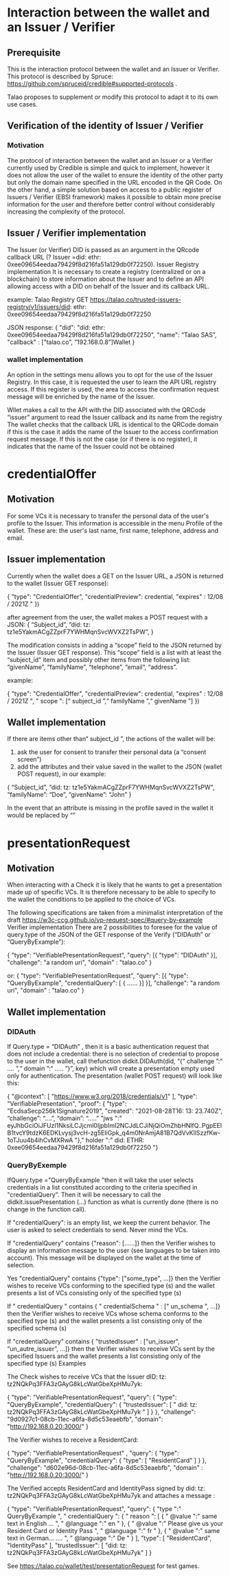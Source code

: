 # Interaction between the wallet and an Issuer / Verifier


## Prerequisite
This is the interaction protocol between the wallet and an Issuer or Verifier. This protocol is described by Spruce: https://github.com/spruceid/credible#supported-protocols .

Talao proposes to supplement or modify this protocol to adapt it to its own use cases.

## Verification of the identity of Issuer / Verifier 

### Motivation
The protocol of interaction between the wallet and an Issuer or a Verifier currently used by Credible is simple and quick to implement, however it does not allow the user of the wallet to ensure the identity of the other party but only the domain name specified in the URL encoded in the QR Code. On the other hand, a simple solution based on access to a public register of Issuers / Verifier (EBSI framework) makes it possible to obtain more precise information for the user and therefore better control without considerably increasing the complexity of the protocol.

## Issuer / Verifier implementation
The Issuer (or Verifier) ​​DID is passed as an argument in the QRcode callback URL (? Issuer =did: ethr: 0xee09654eedaa79429f8d216fa51a129db0f72250).
Issuer Registry implementation
It is necessary to create a registry (centralized or on a blockchain) to store information about the Issuer and to define an API allowing access with a DID on behalf of the Issuer and its callback URL.


example: Talao Registry 
GET https://talao.co/trusted-issuers-registry/v1/issuers/did: ethr: 0xee09654eedaa79429f8d216fa51a129db0f72250


JSON response:
{
          "did": "did: ethr: 0xee09654eedaa79429f8d216fa51a129db0f72250",
          "name": “Talao SAS”,
          "callback" : ["talao.co”, ”192.168.0.8”]Wallet
       }
### wallet implementation
An option in the settings menu allows you to opt for the use of the Issuer Registry. In this case, it is requested the user to learn the API URL registry access. If this register is used, the area to access the confirmation request message will be enriched by the name of the Issuer. 

Wllet makes a call to the API with the DID associated with the QRCode “issuer” argument to read the Issuer callback and its name from the registry The wallet checks that the callback URL is identical to the QRCode domain if this is the case it adds the name of the Issuer to the access confirmation request message. If this is not the case (or if there is no register), it indicates that the name of the Issuer could not be obtained

# credentialOffer

## Motivation

For some VCs it is necessary to transfer the personal data of the user's profile to the Issuer. This information is accessible in the menu Profile of the wallet. These are: the user's last name, first name, telephone, address and email.

## Issuer implementation
Currently when the wallet does a GET on the Issuer URL, a JSON is returned to the wallet (Issuer GET response):


{
           "type": "CredentialOffer",
           "credentialPreview": credential,
           "expires" : 12/08 / 2021Z "
       })


after agreement from the user, the wallet makes a POST request with a JSON:
{
           “Subject_id”, ”did: tz: tz1e5YakmACgZZprF7YWHMqnSvcWVXZ2TsPW”,
         }


The modification consists in adding a “scope” field to the JSON returned by the Issuer (Issuer GET response). This “scope” field is a list with at least the “subject_id” item and possibly other items from the following list: “givenName”, “familyName”, “telephone”, “email”, “address”.


example:


{
           "type": "CredentialOffer",
           "credentialPreview": credential,
           "expires" : 12/08 / 2021Z ",
                " scope ": [“ subject_id ”,“ familyName ”,“ givenName ”]
       })


## Wallet implementation
If there are items other than“ subject_id ”, the actions of the wallet will be:
1. ask the user for consent to transfer their personal data (a “consent screen”)
2. add the attributes and their value saved in the wallet to the JSON (wallet POST request), in our example:


{
           “Subject_id”, ”did: tz: tz1e5YakmACgZZprF7YWHMqnSvcWVXZ2TsPW”,
                “familyName”: “Doe”,
                “givenName”: “John”
       }


In the event that an attribute is missing in the profile saved in the wallet it would be replaced by “”

# presentationRequest

## Motivation

When interacting with a Check it is likely that he wants to get a presentation made up of specific VCs. It is therefore necessary to be able to specify to the wallet the conditions to be applied to the choice of VCs. 

The following specifications are taken from a minimalist interpretation of the draft  https://w3c-ccg.github.io/vp-request-spec/#query-by-example 
Verifier implementation
There are 2 possibilities to foresee for the value of query.type of the JSON of the GET response of the Verify (“DIDAuth” or “QueryByExample”):


{
           "type": "VerifiablePresentationRequest",
           "query": [{
               "type": “DIDAuth”
               }],
           "challenge": "a random uri",
           "domain" : "talao.co"
           }


or: 
{
           "type": "VerifiablePresentationRequest",
           "query": [{
               "type": "QueryByExample",
               "credentialQuery": [
                   {
                    ……
                   }]
               }],
           "challenge": "a random uri",
           "domain" : "talao.co"
           }


## Wallet implementation

### DIDAuth
If Query.type = “DIDAuth” , then it is a basic authentication request that does not include a credential: there is no selection of credential to propose to the user in the wallet, call thefunction didkit.DIDAuth(did, “{“ challenge ”:“ .... ”,“ domain ”:“ ..... ”}”, key) which will create a presentation empty used only for authentication. The presentation (wallet POST request) will look like this:


{
  "@context": [
    "https://www.w3.org/2018/credentials/v1"
  ],
  "type": "VerifiablePresentation",
  "proof": {
    "type": "EcdsaSecp256k1Signature2019",
    "created": "2021-08-28T16: 13: 23.740Z",
    “challenge”: “....”,
    “domain”: “.....”
    "jws ":" eyJhbGciOiJFUzI1NksiLCJjcml0IjpbImI2NCJdLCJiNjQiOmZhbHNlfQ..PgpEElB1tvcY9tdzK6EDKLvysj3vcH-zg5EIiGpk_q4m0NrAmjA81B7QdVvKllSzzfKw-1oTJuu4b4ihCvMXRwA
  "},"
  holder ":" did: ETHR: 0xee09654eedaa79429f8d216fa51a129db0f72250
"}

### QueryByExemple
IfQuery.type ="QueryByExample "then it will take the user selects credentials in a list constituted according to the criteria specified in "credentialQuery". Then it will be necessary to call the didkit.issuePresentation (...) function as what is currently done (there is no change in the function call).


If "credentialQuery": is an empty list, we keep the current behavior. The user is asked to select credentials to send. Never mind the VCs.


If "credentialQuery" contains {"reason": [......]}
then the Verifier wishes to display an information message to the user (see languages ​​to be taken into account). This message will be displayed on the wallet at the time of selection.


Yes "credentialQuery" contains {"type": ["some_type", ...]}
then the Verifier wishes to receive VCs conforming to the specified type (s) and the wallet presents a list of VCs consisting only of the specified type (s)


If " credentialQuery " contains { " credentialSchema " : [" un_schema ", ...]}
then the Verifier wishes to receive VCs whose schema conforms to the specified type (s) and the wallet presents a list consisting only of the specified schema (s)


If "credentialQuery" contains { "trustedIssuer" : ["un_issuer", “un_autre_issuer”, ...]}
then the Verifier wishes to receive VCs sent by the specified Issuers and the wallet presents a list consisting only of the specified type (s)
Examples


The Check wishes to receive VCs that the Issuer  dID: tz: tz2NQkPq3FFA3zGAyG8kLcWatGbeXpHMu7yk:


{
    "type": "VerifiablePresentationRequest",
    "query": {
        "type": "QueryByExample",
        "credentialQuery": {
            "trustedIssuer": [
                " did: tz: tz2NQkPq3FFA3zGAyG8kLcWatGbeXpHMu7yk "
            ]
        }
    },
    "challenge": "9d0927c1-08cb-11ec-a6fa-8d5c53eaebfb",
    "domain": "http://192.168.0.20:3000/"
}




The Verifier wishes to receive a ResidentCard:


{
    "type": "VerifiablePresentationRequest" ,
    "query": {
        "type": "QueryByExample",
        "credentialQuery": {
            "type": [
                "ResidentCard"
            ]
        }
    },
    "challenge": "d602e96d-08cb-11ec-a6fa-8d5c53eaebfb",
    "domain" : "http://192.168.0.20:3000/"
}


The Verified accepts ResidentCard and IdentityPass signed by did: tz: tz2NQkPq3FFA3zGAyG8kLcWatGbeXpHMu7yk and attaches a message :


{
    "type": "VerifiablePresentationRequest",
    "query": {
        "type ":" QueryByExample ",
        " credentialQuery ": {
            " reason ": [
                {
                    " @value ":" same text in English ... ",
                    " @language ":" en "
                },
                {
                    " @value ":" Please give us your Resident Card or Identity Pass ",
                    " @language ":" fr "
                },
                {
                    " @value ":" same text in German… .... ",
                    " @language ":" De "
                }
            ],
            "type": [
                "ResidentCard",
                "IdentityPass"
            ],
            "trustedIssuer": [
                "did: tz: tz2NQkPq3FFA3zGAyG8kLcWatGbeXpHMu7yk"
            ]
        }


See https://talao.co/wallet/test/presentationRequest for test games.
